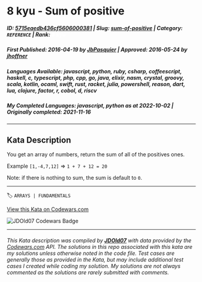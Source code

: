 # 8 kyu - Sum of positive

##### **ID**: [5715eaedb436cf5606000381](https://www.codewars.com/kata/5715eaedb436cf5606000381) | **Slug**: [sum-of-positive](https://www.codewars.com/kata/5715eaedb436cf5606000381) | **Category**: `REFERENCE` | **Rank**: <span style="color:white">8 kyu</span>

##### **First Published**: 2016-04-19 ***by*** [JbPasquier](https://www.codewars.com/users/JbPasquier) | **Approved**: 2016-05-24 ***by*** [jhoffner](https://www.codewars.com/users/jhoffner)

##### **Languages Available**: javascript, python, ruby, csharp, coffeescript, haskell, c, typescript, php, cpp, go, java, elixir, nasm, crystal, groovy, scala, kotlin, ocaml, swift, rust, racket, julia, powershell, reason, dart, lua, clojure, factor, r, cobol, d, riscv

##### **My Completed Languages**: javascript, python ***as at*** 2022-10-02 | **Originally completed**: 2021-11-16

---

## Kata Description


You get an array of numbers, return the sum of all of the positives ones.



Example `[1,-4,7,12]` => `1 + 7 + 12 = 20`



Note: if there is nothing to sum, the sum is default to `0`.



---


🏷 `ARRAYS | FUNDAMENTALS`


[View this Kata on Codewars.com](https://www.codewars.com/kata/5715eaedb436cf5606000381)

![](https://www.codewars.com/users/jdold07/badges/large "JDOld07 Codewars Badge")

---

###### *This Kata description was compiled by [**JDOld07**](https://tpstech.dev) with data provided by the [Codewars.com](https://www.codewars.com) API.  The solutions in this repo associated with this kata are my solutions unless otherwise noted in the code file.  Test cases are generally those as provided in the Kata, but may include additional test cases I created while coding my solution.  My solutions are not always commented as the solutions are rarely submitted with comments.*
